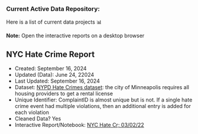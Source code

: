 ### Current Active Data Repository: 
Here is a list of current data projects 📊

**Note:** Open the interactive reports on a desktop browser

## NYC Hate Crime Report
* Created: September 16, 2024
* Updated (Data): June 24, 22024
* Last Updated: September 16, 2024
* Dataset: [NYPD Hate Crimes dataset](https://data.cityofnewyork.us/Public-Safety/NYPD-Hate-Crimes/bqiq-cu78/about_data): the city of Minneapolis requires all housing providers to get a rental license
* Unique Identifier: ComplaintID is almost unique but is not. If a single hate crime event had multiple violations, then an additional entry is added for each violation
* Cleaned Data? Yes
* Interactive Report/Notebook: [NYC Hate Cr; 03/02/22]()
